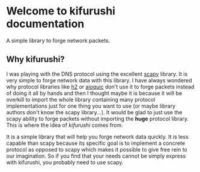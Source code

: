 # Welcome to kifurushi documentation

A simple library to forge network packets.

## Why kifurushi?

I was playing with the DNS protocol using the excellent [scapy](https://scapy.readthedocs.io/) library. It is very
simple to forge network data with this library. I have always wondered why protocol libraries like
[h2](https://hyper-h2.readthedocs.io/en/stable/) or [aioquic](https://aioquic.readthedocs.io/en/latest/) don't use it to
forge packets instead of doing it all by hands and then I thought maybe it is because it will be overkill to import the
whole library containing many protocol implementations just for one thing you want to use (or maybe library authors
don't know the scapy library...). It would be glad to just use the scapy ability to forge packets without importing the
**huge** protocol library. This is where the idea of *kifurushi* comes from.

It is a simple library that will help you forge network data quickly. It is less capable than scapy because its specific
goal is to implement a concrete protocol as opposed to scapy which makes it possible to give free rein to our
imagination. So if you find that your needs cannot be simply express with kifurushi, you probably need to use scapy.
